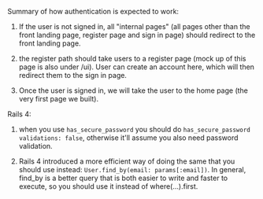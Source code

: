 Summary of how authentication is expected to work:

1) If the user is not signed in, all "internal pages" (all pages other than the front landing page, 
   register page and sign in page) should redirect to the front landing page.

2) the register path should take users to a register page (mock up of this page is also under /ui).
   User can create an account here, which will then redirect them to the sign in page.

3) Once the user is signed in, we will take the user to the home page (the very first page we built).

Rails 4:
1. when you use `has_secure_password` you should do `has_secure_password validations: false`, 
   otherwise it'll assume you also need password validation.

2. Rails 4 introduced a more efficient way of doing the same that you should use instead: 
   `User.find_by(email: params[:email])`. 
   In general, find_by is a better query that is both easier to write and faster to execute, 
   so you should use it instead of where(...).first.